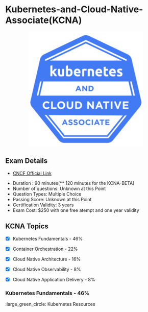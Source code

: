 # Kubernetes-and-Cloud-Native-Associate(KCNA)

<p align="center">
  <img width="360" src="KCNA-Logo-300x300.png">
</p>

## Exam Details

* [CNCF Official Link ](https://training.linuxfoundation.org/certification/kubernetes-cloud-native-associate/?utm_source=lftraining&utm_medium=pr&utm_campaign=kcna1021)
- Duration : 90 minutes(** 120 minutes for the KCNA-BETA)
- Number of questions: Unknown at this Point
- Question Types: Multiple Choice
- Passing Score: Unknown at this Point
- Certification Validity: 3 years
- Exam Cost: $250 with one free atempt and one year validity

## KCNA Topics

- [X] Kubernetes Fundamentals - 46%
- [X] Container Orchestration - 22%
- [X] Cloud Native Architecture - 16%
- [X] Cloud Native Observability - 8%
- [X] Cloud Native Application Delivery - 8%


### Kubernetes Fundamentals - 46%

:large_green_circle: Kubernetes Resources 
